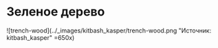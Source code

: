 # Зеленое дерево

![trench-wood](../_images/kitbash_kasper/trench-wood.png "Источник: kitbash_kasper" =650x)
